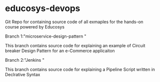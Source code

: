 # educosys-devops
Git Repo for containing source code of all exmaples for the hands-on course powered by Educosys

Branch 1:"microservice-design-pattern "

This branch contains  source code for explaining an example of Circuit breaker Design Pattern for an e-Commerce applicaiton

Branch 2:"Jenkins "

This branch contains  source code for explaining a Pipeline Script written in Declrative Syntax

